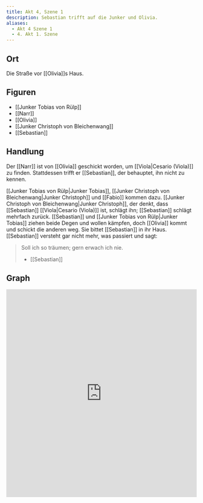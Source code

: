 ```yaml
---
title: Akt 4, Szene 1
description: Sebastian trifft auf die Junker und Olivia.
aliases:
  - Akt 4 Szene 1
  - 4. Akt 1. Szene
---
```

## Ort
Die Straße vor [[Olivia]]s Haus.

## Figuren
- [[Junker Tobias von Rülp]]
- [[Narr]]
- [[Olivia]]
- [[Junker Christoph von Bleichenwang]]
- [[Sebastian]]

## Handlung
Der [[Narr]] ist von [[Olivia]] geschickt worden, um [[Viola|Cesario (Viola)]] zu finden. Stattdessen trifft er [[Sebastian]], der behauptet, ihn nicht zu kennen.

[[Junker Tobias von Rülp|Junker Tobias]], [[Junker Christoph von Bleichenwang|Junker Christoph]] und [[Fabio]] kommen dazu. [[Junker Christoph von Bleichenwang|Junker Christoph]], der denkt, dass [[Sebastian]] [[Viola|Cesario (Viola)]] ist, schlägt ihn; [[Sebastian]] schlägt mehrfach zurück. [[Sebastian]] und [[Junker Tobias von Rülp|Junker Tobias]] ziehen beide Degen und wollen kämpfen, doch [[Olivia]] kommt und schickt die anderen weg. Sie bittet [[Sebastian]] in ihr Haus. [[Sebastian]] versteht gar nicht mehr, was passiert und sagt:

> Soll ich so träumen; gern erwach ich nie.
> - [[Sebastian]]

## Graph
<iframe src="https://catchears.github.io/was-ihr-wollt-graphs/act-4/act-4-scene-1-dark" width=100% height=550 style="border: 0;"></iframe>
